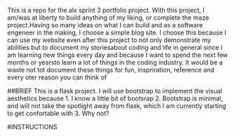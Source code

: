 This is a repo for the alx sprint 3 portfolio project. With this project,
I am/was at liberty to build anything of my liking, or complete the maze project.Having so many ideas on what I can build and as a software engeneer in the making, I choose a simple blog site. 
I choose this because I can use my website even after this project to not only demonstrate my abilities but to document my storiesabout coding and life in general since I am learning new things every day and because I want to spend the next few months or yearsto learn a lot of things in the coding industry. It would be a waste not tot document these things for fun, inspriration, reference and every oter reason you can think of


##BRIEF
This is a flask project. 
I will use bootstrap to implement the visual aesthetics because
	1. I know a little bit of bootsrap 
	2. Bootstrap is minimal, and will not take the spotlight away from flask, which I am currently starting to get
		confortable with
	3. Why not?


#INSTRUCTIONS
 
